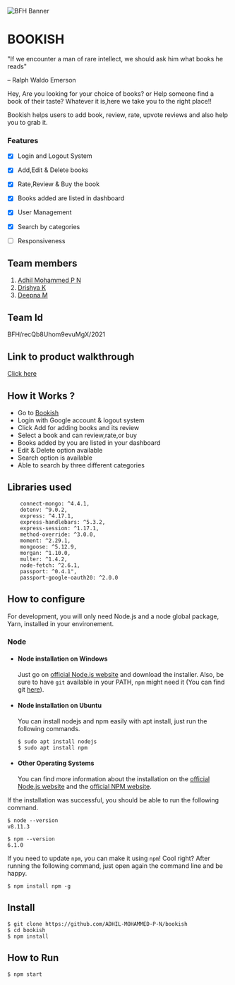 ![BFH Banner](https://trello-attachments.s3.amazonaws.com/542e9c6316504d5797afbfb9/542e9c6316504d5797afbfc1/39dee8d993841943b5723510ce663233/Frame_19.png)

# BOOKISH
"If we encounter a man of rare intellect, we should ask him what books he reads"

– Ralph Waldo Emerson

Hey, Are you looking for your choice of books? or Help someone find a book of their taste? Whatever it is,here we take you to the right place!!

Bookish helps users to add book, review, rate, upvote reviews and also help you to grab it.

### Features
 - [x] Login and Logout System
 - [x] Add,Edit & Delete books
 - [x] Rate,Review & Buy the book
 - [x] Books added are listed in dashboard
 - [x] User Management
 - [x] Search by categories
 - [ ] Responsiveness
  

## Team members
1. [Adhil Mohammed P N](https://github.com/ADHIL-MOHAMMED-P-N)
2. [Drishya K](https://github.com/drishyadamodaran)
3. [Deepna M](https://github.com/DEEPNA-M)

## Team Id
BFH/recQb8Uhom9evuMgX/2021

## Link to product walkthrough
[Click here](https://www.loom.com/share/42eb4c57a5b54e8488610607954d7d92)

## How it Works ?
 * Go to [Bookish](http://bookish123.herokuapp.com)
 * Login with Google account & logout system
 * Click Add for adding books and its review
 * Select a book and can review,rate,or buy
 * Books added by you are listed in your dashboard
 * Edit & Delete option available
 * Search option is available
 * Able to search by three different categories
 

## Libraries used
        connect-mongo: ^4.4.1,
        dotenv: ^9.0.2,
        express: ^4.17.1,
        express-handlebars: ^5.3.2,
        express-session: ^1.17.1,
        method-override: ^3.0.0,
        moment: ^2.29.1,
        mongoose: ^5.12.9,
        morgan: ^1.10.0,
        multer: ^1.4.2,
        node-fetch: ^2.6.1,
        passport: ^0.4.1",
        passport-google-oauth20: ^2.0.0
        
## How to configure

For development, you will only need Node.js and a node global package, Yarn, installed in your environement.

### Node
- #### Node installation on Windows

  Just go on [official Node.js website](https://nodejs.org/) and download the installer.
Also, be sure to have `git` available in your PATH, `npm` might need it (You can find git [here](https://git-scm.com/)).

- #### Node installation on Ubuntu

  You can install nodejs and npm easily with apt install, just run the following commands.

      $ sudo apt install nodejs
      $ sudo apt install npm

- #### Other Operating Systems
  You can find more information about the installation on the [official Node.js website](https://nodejs.org/) and the [official NPM website](https://npmjs.org/).

If the installation was successful, you should be able to run the following command.

    $ node --version
    v8.11.3

    $ npm --version
    6.1.0

If you need to update `npm`, you can make it using `npm`! Cool right? After running the following command, just open again the command line and be happy.

    $ npm install npm -g

## Install

    $ git clone https://github.com/ADHIL-MOHAMMED-P-N/bookish
    $ cd bookish
    $ npm install

###
## How to Run

    $ npm start
